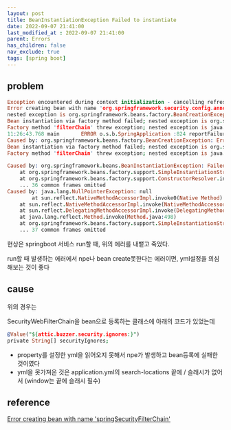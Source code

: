 ```yaml
---
layout: post
title: BeanInstantiationException Failed to instantiate
date: 2022-09-07 21:41:00
last_modified_at : 2022-09-07 21:41:00
parent: Errors
has_children: false
nav_exclude: true
tags: [spring boot]
---
```


## problem

```prolog
Exception encountered during context initialization - cancelling refresh attempt: org.springframework.beans.factory.UnsatisfiedDependencyException: 
Error creating bean with name 'org.springframework.security.config.annotation.web.reactive.WebFluxSecurityConfiguration': Unsatisfied dependency expressed through method 'setSecurityWebFilterChains' parameter 0; 
nested exception is org.springframework.beans.factory.BeanCreationException: Error creating bean with name 'filterChain' defined in class path resource [spectra/attic/coreasset/ecosystem/barista/config/WebFluxSecurityConfig.class]: 
Bean instantiation via factory method failed; nested exception is org.springframework.beans.BeanInstantiationException: Failed to instantiate [org.springframework.security.web.server.SecurityWebFilterChain]: 
Factory method 'filterChain' threw exception; nested exception is java.lang.NullPointerException
11:26:43.768 main       ERROR o.s.b.SpringApplication :824 reportFailure   Application run failed
Caused by: org.springframework.beans.factory.BeanCreationException: Error creating bean with name 'filterChain' defined in class path resource [spectra/attic/coreasset/ecosystem/barista/config/WebFluxSecurityConfig.class]: 
Bean instantiation via factory method failed; nested exception is org.springframework.beans.BeanInstantiationException: Failed to instantiate [org.springframework.security.web.server.SecurityWebFilterChain]: 
Factory method 'filterChain' threw exception; nested exception is java.lang.NullPointerException
	
Caused by: org.springframework.beans.BeanInstantiationException: Failed to instantiate [org.springframework.security.web.server.SecurityWebFilterChain]: Factory method 'filterChain' threw exception; nested exception is java.lang.NullPointerException
	at org.springframework.beans.factory.support.SimpleInstantiationStrategy.instantiate(SimpleInstantiationStrategy.java:185)
	at org.springframework.beans.factory.support.ConstructorResolver.instantiate(ConstructorResolver.java:653)
	... 36 common frames omitted
Caused by: java.lang.NullPointerException: null
		at sun.reflect.NativeMethodAccessorImpl.invoke0(Native Method)
	at sun.reflect.NativeMethodAccessorImpl.invoke(NativeMethodAccessorImpl.java:62)
	at sun.reflect.DelegatingMethodAccessorImpl.invoke(DelegatingMethodAccessorImpl.java:43)
	at java.lang.reflect.Method.invoke(Method.java:498)
	at org.springframework.beans.factory.support.SimpleInstantiationStrategy.instantiate(SimpleInstantiationStrategy.java:154)
	... 37 common frames omitted
```

현상은 springboot 서비스 run할 때, 위의 에러를 내뱉고 죽었다.

run할 때 발생하는 에러에서 npe나 bean create못한다는 에러이면, yml설정을 의심해보는 것이 좋다

## cause

위의 경우는

SecurityWebFilterChain을 bean으로 등록하는 클래스에 아래의 코드가 있었는데

```prolog
@Value("${attic.buzzer.security.ignores:}")
private String[] securityIgnores;
```

- property를 설정한 yml을 읽어오지 못해서 npe가 발생하고 bean등록에 실패한 것이였다
- yml을 못가져온 것은 application.yml의 search-locations 끝에 / 슬래시가 없어서 (window는 끝에 슬래시 필수)

## reference

[Error creating bean with name 'springSecurityFilterChain'](https://stackoverflow.com/a/28655714)